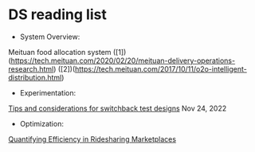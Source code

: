 # DS reading list

- System Overview:

Meituan food allocation system ([1])(https://tech.meituan.com/2020/02/20/meituan-delivery-operations-research.html) ([2])(https://tech.meituan.com/2017/10/11/o2o-intelligent-distribution.html)

- Experimentation:

[Tips and considerations for switchback test designs](https://medium.com/bolt-labs/tips-and-considerations-for-switchback-test-designs-d1bd7c493024) Nov 24, 2022

- Optimization:

[Quantifying Efficiency in Ridesharing Marketplaces](https://eng.lyft.com/quantifying-efficiency-in-ridesharing-marketplaces-affd53043db2)
